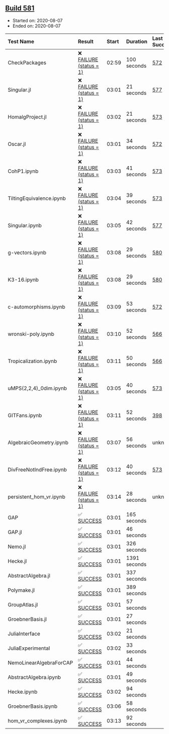 ## [Build 581](https://oscarci.mathematik.uni-kl.de/job/oscar-stable/581/)

* Started on: 2020-08-07
* Ended on: 2020-08-07

| Test Name    | Result | Start | Duration | Last Success | First Failure |
|:-------------|:-------|:------|:---------|:-------------|:--------------|
| CheckPackages | ❌ [FAILURE (status = 1)](https://oscarci.mathematik.uni-kl.de/job/oscar-stable/581/artifact/logs/build-581/CheckPackages.log) | 02:59 | 100 seconds | [572](https://oscarci.mathematik.uni-kl.de/job/oscar-stable/572/) | [573](https://oscarci.mathematik.uni-kl.de/job/oscar-stable/573/) |
| Singular.jl | ❌ [FAILURE (status = 1)](https://oscarci.mathematik.uni-kl.de/job/oscar-stable/581/artifact/logs/build-581/Singular.jl.log) | 03:01 | 21 seconds | [577](https://oscarci.mathematik.uni-kl.de/job/oscar-stable/577/) | [578](https://oscarci.mathematik.uni-kl.de/job/oscar-stable/578/) |
| HomalgProject.jl | ❌ [FAILURE (status = 1)](https://oscarci.mathematik.uni-kl.de/job/oscar-stable/581/artifact/logs/build-581/HomalgProject.jl.log) | 03:02 | 21 seconds | [573](https://oscarci.mathematik.uni-kl.de/job/oscar-stable/573/) | [574](https://oscarci.mathematik.uni-kl.de/job/oscar-stable/574/) |
| Oscar.jl | ❌ [FAILURE (status = 1)](https://oscarci.mathematik.uni-kl.de/job/oscar-stable/581/artifact/logs/build-581/Oscar.jl.log) | 03:01 | 34 seconds | [572](https://oscarci.mathematik.uni-kl.de/job/oscar-stable/572/) | [573](https://oscarci.mathematik.uni-kl.de/job/oscar-stable/573/) |
| CohP1.ipynb | ❌ [FAILURE (status = 1)](https://oscarci.mathematik.uni-kl.de/job/oscar-stable/581/artifact/logs/build-581/CohP1.ipynb.log) | 03:03 | 41 seconds | [573](https://oscarci.mathematik.uni-kl.de/job/oscar-stable/573/) | [574](https://oscarci.mathematik.uni-kl.de/job/oscar-stable/574/) |
| TiltingEquivalence.ipynb | ❌ [FAILURE (status = 1)](https://oscarci.mathematik.uni-kl.de/job/oscar-stable/581/artifact/logs/build-581/TiltingEquivalence.ipynb.log) | 03:04 | 39 seconds | [573](https://oscarci.mathematik.uni-kl.de/job/oscar-stable/573/) | [574](https://oscarci.mathematik.uni-kl.de/job/oscar-stable/574/) |
| Singular.ipynb | ❌ [FAILURE (status = 1)](https://oscarci.mathematik.uni-kl.de/job/oscar-stable/581/artifact/logs/build-581/Singular.ipynb.log) | 03:05 | 42 seconds | [577](https://oscarci.mathematik.uni-kl.de/job/oscar-stable/577/) | [578](https://oscarci.mathematik.uni-kl.de/job/oscar-stable/578/) |
| g-vectors.ipynb | ❌ [FAILURE (status = 1)](https://oscarci.mathematik.uni-kl.de/job/oscar-stable/581/artifact/logs/build-581/g-vectors.ipynb.log) | 03:08 | 29 seconds | [580](https://oscarci.mathematik.uni-kl.de/job/oscar-stable/580/) | [581](https://oscarci.mathematik.uni-kl.de/job/oscar-stable/581/) |
| K3-16.ipynb | ❌ [FAILURE (status = 1)](https://oscarci.mathematik.uni-kl.de/job/oscar-stable/581/artifact/logs/build-581/K3-16.ipynb.log) | 03:08 | 29 seconds | [580](https://oscarci.mathematik.uni-kl.de/job/oscar-stable/580/) | [581](https://oscarci.mathematik.uni-kl.de/job/oscar-stable/581/) |
| c-automorphisms.ipynb | ❌ [FAILURE (status = 1)](https://oscarci.mathematik.uni-kl.de/job/oscar-stable/581/artifact/logs/build-581/c-automorphisms.ipynb.log) | 03:09 | 53 seconds | [572](https://oscarci.mathematik.uni-kl.de/job/oscar-stable/572/) | [573](https://oscarci.mathematik.uni-kl.de/job/oscar-stable/573/) |
| wronski-poly.ipynb | ❌ [FAILURE (status = 1)](https://oscarci.mathematik.uni-kl.de/job/oscar-stable/581/artifact/logs/build-581/wronski-poly.ipynb.log) | 03:10 | 52 seconds | [566](https://oscarci.mathematik.uni-kl.de/job/oscar-stable/566/) | [567](https://oscarci.mathematik.uni-kl.de/job/oscar-stable/567/) |
| Tropicalization.ipynb | ❌ [FAILURE (status = 1)](https://oscarci.mathematik.uni-kl.de/job/oscar-stable/581/artifact/logs/build-581/Tropicalization.ipynb.log) | 03:11 | 50 seconds | [566](https://oscarci.mathematik.uni-kl.de/job/oscar-stable/566/) | [567](https://oscarci.mathematik.uni-kl.de/job/oscar-stable/567/) |
| uMPS(2,2,4)_0dim.ipynb | ❌ [FAILURE (status = 1)](https://oscarci.mathematik.uni-kl.de/job/oscar-stable/581/artifact/logs/build-581/uMPS-2-2-4-_0dim.ipynb.log) | 03:05 | 40 seconds | [573](https://oscarci.mathematik.uni-kl.de/job/oscar-stable/573/) | [574](https://oscarci.mathematik.uni-kl.de/job/oscar-stable/574/) |
| GITFans.ipynb | ❌ [FAILURE (status = 1)](https://oscarci.mathematik.uni-kl.de/job/oscar-stable/581/artifact/logs/build-581/GITFans.ipynb.log) | 03:11 | 52 seconds | [398](https://oscarci.mathematik.uni-kl.de/job/oscar-stable/398/) | [399](https://oscarci.mathematik.uni-kl.de/job/oscar-stable/399/) |
| AlgebraicGeometry.ipynb | ❌ [FAILURE (status = 1)](https://oscarci.mathematik.uni-kl.de/job/oscar-stable/581/artifact/logs/build-581/AlgebraicGeometry.ipynb.log) | 03:07 | 56 seconds | unknown | unknown |
| DivFreeNotIndFree.ipynb | ❌ [FAILURE (status = 1)](https://oscarci.mathematik.uni-kl.de/job/oscar-stable/581/artifact/logs/build-581/DivFreeNotIndFree.ipynb.log) | 03:12 | 40 seconds | [573](https://oscarci.mathematik.uni-kl.de/job/oscar-stable/573/) | [574](https://oscarci.mathematik.uni-kl.de/job/oscar-stable/574/) |
| persistent_hom_vr.ipynb | ❌ [FAILURE (status = 1)](https://oscarci.mathematik.uni-kl.de/job/oscar-stable/581/artifact/logs/build-581/persistent_hom_vr.ipynb.log) | 03:14 | 28 seconds | unknown | unknown |
| GAP | ✅ [SUCCESS](https://oscarci.mathematik.uni-kl.de/job/oscar-stable/581/artifact/logs/build-581/GAP.log) | 03:01 | 165 seconds |  |  |
| GAP.jl | ✅ [SUCCESS](https://oscarci.mathematik.uni-kl.de/job/oscar-stable/581/artifact/logs/build-581/GAP.jl.log) | 03:01 | 46 seconds |  |  |
| Nemo.jl | ✅ [SUCCESS](https://oscarci.mathematik.uni-kl.de/job/oscar-stable/581/artifact/logs/build-581/Nemo.jl.log) | 03:01 | 326 seconds |  |  |
| Hecke.jl | ✅ [SUCCESS](https://oscarci.mathematik.uni-kl.de/job/oscar-stable/581/artifact/logs/build-581/Hecke.jl.log) | 03:01 | 1391 seconds |  |  |
| AbstractAlgebra.jl | ✅ [SUCCESS](https://oscarci.mathematik.uni-kl.de/job/oscar-stable/581/artifact/logs/build-581/AbstractAlgebra.jl.log) | 03:01 | 337 seconds |  |  |
| Polymake.jl | ✅ [SUCCESS](https://oscarci.mathematik.uni-kl.de/job/oscar-stable/581/artifact/logs/build-581/Polymake.jl.log) | 03:01 | 389 seconds |  |  |
| GroupAtlas.jl | ✅ [SUCCESS](https://oscarci.mathematik.uni-kl.de/job/oscar-stable/581/artifact/logs/build-581/GroupAtlas.jl.log) | 03:01 | 57 seconds |  |  |
| GroebnerBasis.jl | ✅ [SUCCESS](https://oscarci.mathematik.uni-kl.de/job/oscar-stable/581/artifact/logs/build-581/GroebnerBasis.jl.log) | 03:01 | 27 seconds |  |  |
| JuliaInterface | ✅ [SUCCESS](https://oscarci.mathematik.uni-kl.de/job/oscar-stable/581/artifact/logs/build-581/JuliaInterface.log) | 03:02 | 21 seconds |  |  |
| JuliaExperimental | ✅ [SUCCESS](https://oscarci.mathematik.uni-kl.de/job/oscar-stable/581/artifact/logs/build-581/JuliaExperimental.log) | 03:02 | 33 seconds |  |  |
| NemoLinearAlgebraForCAP | ✅ [SUCCESS](https://oscarci.mathematik.uni-kl.de/job/oscar-stable/581/artifact/logs/build-581/NemoLinearAlgebraForCAP.log) | 03:01 | 44 seconds |  |  |
| AbstractAlgebra.ipynb | ✅ [SUCCESS](https://oscarci.mathematik.uni-kl.de/job/oscar-stable/581/artifact/logs/build-581/AbstractAlgebra.ipynb.log) | 03:01 | 49 seconds |  |  |
| Hecke.ipynb | ✅ [SUCCESS](https://oscarci.mathematik.uni-kl.de/job/oscar-stable/581/artifact/logs/build-581/Hecke.ipynb.log) | 03:02 | 94 seconds |  |  |
| GroebnerBasis.ipynb | ✅ [SUCCESS](https://oscarci.mathematik.uni-kl.de/job/oscar-stable/581/artifact/logs/build-581/GroebnerBasis.ipynb.log) | 03:06 | 58 seconds |  |  |
| hom_vr_complexes.ipynb | ✅ [SUCCESS](https://oscarci.mathematik.uni-kl.de/job/oscar-stable/581/artifact/logs/build-581/hom_vr_complexes.ipynb.log) | 03:13 | 92 seconds |  |  |
